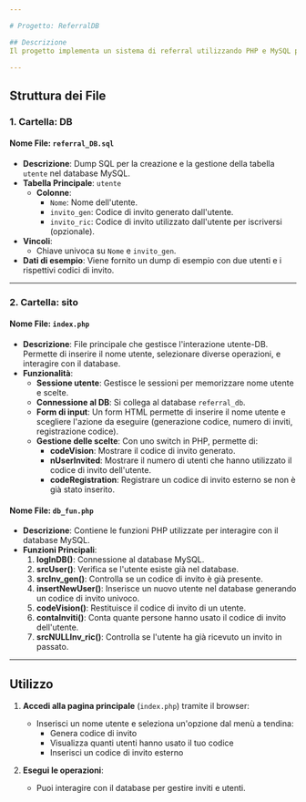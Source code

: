 ```yaml
---

# Progetto: ReferralDB

## Descrizione
Il progetto implementa un sistema di referral utilizzando PHP e MySQL per la gestione di inviti tra utenti. Gli utenti possono registrarsi, generare codici di invito e tracciare chi ha utilizzato il proprio codice per iscriversi. Le principali funzionalità includono la gestione degli utenti, il tracking degli inviti e l'aggiornamento dei record nel database.

---
```


## Struttura dei File

### 1. Cartella: **DB**
#### Nome File: `referral_DB.sql`

- **Descrizione**: Dump SQL per la creazione e la gestione della tabella `utente` nel database MySQL.
- **Tabella Principale**: `utente`
  - **Colonne**:
    - `Nome`: Nome dell'utente.
    - `invito_gen`: Codice di invito generato dall'utente.
    - `invito_ric`: Codice di invito utilizzato dall'utente per iscriversi (opzionale).
- **Vincoli**:
  - Chiave univoca su `Nome` e `invito_gen`.
- **Dati di esempio**: Viene fornito un dump di esempio con due utenti e i rispettivi codici di invito.

---

### 2. Cartella: **sito**
#### Nome File: `index.php`

- **Descrizione**: File principale che gestisce l'interazione utente-DB. Permette di inserire il nome utente, selezionare diverse operazioni, e interagire con il database.
- **Funzionalità**:
  - **Sessione utente**: Gestisce le sessioni per memorizzare nome utente e scelte.
  - **Connessione al DB**: Si collega al database `referral_db`.
  - **Form di input**: Un form HTML permette di inserire il nome utente e scegliere l'azione da eseguire (generazione codice, numero di inviti, registrazione codice).
  - **Gestione delle scelte**: Con uno switch in PHP, permette di:
    - **codeVision**: Mostrare il codice di invito generato.
    - **nUserInvited**: Mostrare il numero di utenti che hanno utilizzato il codice di invito dell'utente.
    - **codeRegistration**: Registrare un codice di invito esterno se non è già stato inserito.


#### Nome File: `db_fun.php`

- **Descrizione**: Contiene le funzioni PHP utilizzate per interagire con il database MySQL.
- **Funzioni Principali**:
  1. **logInDB()**: Connessione al database MySQL.
  2. **srcUser()**: Verifica se l'utente esiste già nel database.
  3. **srcInv_gen()**: Controlla se un codice di invito è già presente.
  4. **insertNewUser()**: Inserisce un nuovo utente nel database generando un codice di invito univoco.
  5. **codeVision()**: Restituisce il codice di invito di un utente.
  6. **contaInviti()**: Conta quante persone hanno usato il codice di invito dell'utente.
  7. **srcNULLInv_ric()**: Controlla se l'utente ha già ricevuto un invito in passato.

---

## Utilizzo
1. **Accedi alla pagina principale** (`index.php`) tramite il browser:
   - Inserisci un nome utente e seleziona un'opzione dal menù a tendina:
     - Genera codice di invito
     - Visualizza quanti utenti hanno usato il tuo codice
     - Inserisci un codice di invito esterno

2. **Esegui le operazioni**:
   - Puoi interagire con il database per gestire inviti e utenti.

